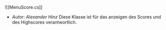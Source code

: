 ![[MenuScore.cs]]
- *Autor: Alexander Hinz*
Diese Klasse ist für das anzeigen des Scores und des Highscores verantwortlich.
